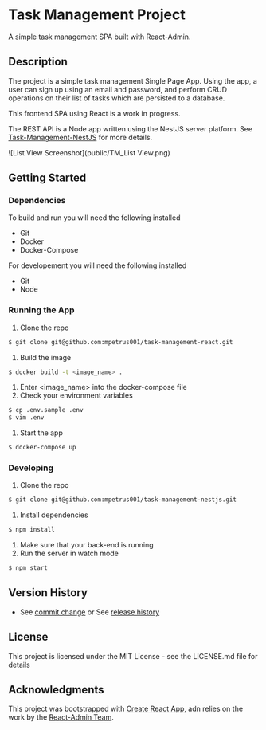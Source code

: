 # Task Management Project

A simple task management SPA built with React-Admin.

## Description

The project is a simple task management Single Page App. Using the app, a user can sign up using an email and password, and perform CRUD operations on their list of tasks which are persisted to a database.

This frontend SPA using React is a work in progress.

The REST API is a Node app written using the NestJS server platform. See [Task-Management-NestJS](https://github.com/mpetrus001/task-management-nestjs) for more details.

![List View Screenshot](public/TM_List View.png)

## Getting Started

### Dependencies

To build and run you will need the following installed

- Git
- Docker
- Docker-Compose

For developement you will need the following installed

- Git
- Node

### Running the App

1. Clone the repo

```bash
$ git clone git@github.com:mpetrus001/task-management-react.git
```

1. Build the image

```bash
$ docker build -t <image_name> .
```

1. Enter <image_name> into the docker-compose file
1. Check your environment variables

```bash
$ cp .env.sample .env
$ vim .env
```

1. Start the app

```bash
$ docker-compose up
```

### Developing

1. Clone the repo

```bash
$ git clone git@github.com:mpetrus001/task-management-nestjs.git
```

1. Install dependencies

```bash
$ npm install
```

1. Make sure that your back-end is running
1. Run the server in watch mode

```bash
$ npm start
```

## Version History

- See [commit change](https://github.com/mpetrus001/task-management-react/commits/main) or See [release history](https://github.com/mpetrus001/task-management-react/releases)

## License

This project is licensed under the MIT License - see the LICENSE.md file for details

## Acknowledgments

This project was bootstrapped with [Create React App](https://github.com/facebook/create-react-app), adn relies on the work by the [React-Admin Team](https://https://github.com/marmelab/react-admin).
